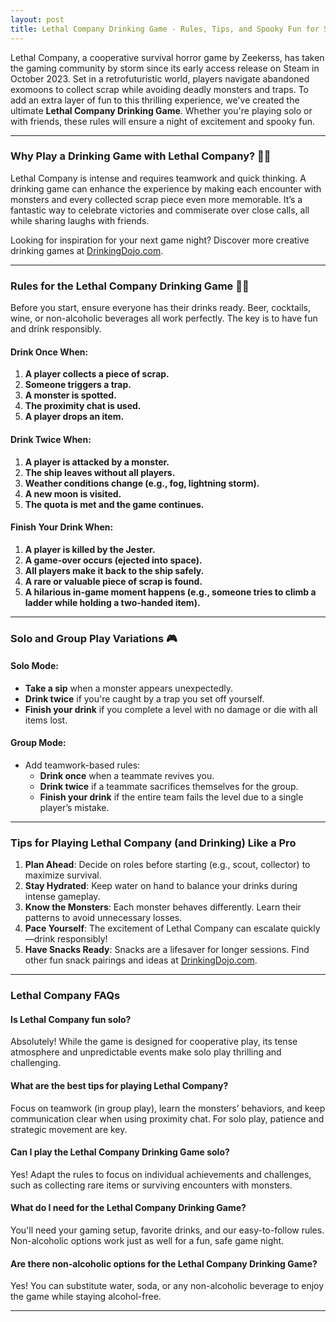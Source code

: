 ```yaml
---
layout: post
title: Lethal Company Drinking Game - Rules, Tips, and Spooky Fun for Solo or Group Play 🎮🍺🎃
---
```


Lethal Company, a cooperative survival horror game by Zeekerss, has taken the gaming community by storm since its early access release on Steam in October 2023. Set in a retrofuturistic world, players navigate abandoned exomoons to collect scrap while avoiding deadly monsters and traps. To add an extra layer of fun to this thrilling experience, we've created the ultimate **Lethal Company Drinking Game**. Whether you're playing solo or with friends, these rules will ensure a night of excitement and spooky fun.

---

### Why Play a Drinking Game with Lethal Company? 👾🍻

Lethal Company is intense and requires teamwork and quick thinking. A drinking game can enhance the experience by making each encounter with monsters and every collected scrap piece even more memorable. It’s a fantastic way to celebrate victories and commiserate over close calls, all while sharing laughs with friends.

Looking for inspiration for your next game night? Discover more creative drinking games at [DrinkingDojo.com](https://www.drinkingdojo.com).

---

### Rules for the Lethal Company Drinking Game 🍹👾

Before you start, ensure everyone has their drinks ready. Beer, cocktails, wine, or non-alcoholic beverages all work perfectly. The key is to have fun and drink responsibly.

#### Drink Once When:
1. **A player collects a piece of scrap.**
2. **Someone triggers a trap.**
3. **A monster is spotted.**
4. **The proximity chat is used.**
5. **A player drops an item.**

#### Drink Twice When:
1. **A player is attacked by a monster.**
2. **The ship leaves without all players.**
3. **Weather conditions change (e.g., fog, lightning storm).**
4. **A new moon is visited.**
5. **The quota is met and the game continues.**

#### Finish Your Drink When:
1. **A player is killed by the Jester.**
2. **A game-over occurs (ejected into space).**
3. **All players make it back to the ship safely.**
4. **A rare or valuable piece of scrap is found.**
5. **A hilarious in-game moment happens (e.g., someone tries to climb a ladder while holding a two-handed item).**

---

### Solo and Group Play Variations 🎮

#### Solo Mode:
- **Take a sip** when a monster appears unexpectedly.
- **Drink twice** if you're caught by a trap you set off yourself.
- **Finish your drink** if you complete a level with no damage or die with all items lost.

#### Group Mode:
- Add teamwork-based rules:
  - **Drink once** when a teammate revives you.
  - **Drink twice** if a teammate sacrifices themselves for the group.
  - **Finish your drink** if the entire team fails the level due to a single player’s mistake.

---

### Tips for Playing Lethal Company (and Drinking) Like a Pro

1. **Plan Ahead**: Decide on roles before starting (e.g., scout, collector) to maximize survival.
2. **Stay Hydrated**: Keep water on hand to balance your drinks during intense gameplay.
3. **Know the Monsters**: Each monster behaves differently. Learn their patterns to avoid unnecessary losses.
4. **Pace Yourself**: The excitement of Lethal Company can escalate quickly—drink responsibly!
5. **Have Snacks Ready**: Snacks are a lifesaver for longer sessions. Find other fun snack pairings and ideas at [DrinkingDojo.com](https://www.drinkingdojo.com).

---

### Lethal Company FAQs

#### Is Lethal Company fun solo?
Absolutely! While the game is designed for cooperative play, its tense atmosphere and unpredictable events make solo play thrilling and challenging.

#### What are the best tips for playing Lethal Company?
Focus on teamwork (in group play), learn the monsters’ behaviors, and keep communication clear when using proximity chat. For solo play, patience and strategic movement are key.

#### Can I play the Lethal Company Drinking Game solo?
Yes! Adapt the rules to focus on individual achievements and challenges, such as collecting rare items or surviving encounters with monsters.

#### What do I need for the Lethal Company Drinking Game?
You'll need your gaming setup, favorite drinks, and our easy-to-follow rules. Non-alcoholic options work just as well for a fun, safe game night.

#### Are there non-alcoholic options for the Lethal Company Drinking Game?
Yes! You can substitute water, soda, or any non-alcoholic beverage to enjoy the game while staying alcohol-free.

---

<script type="application/ld+json">
{
  "@context": "https://schema.org",
  "@type": "FAQPage",
  "mainEntity": [
    {
      "@type": "Question",
      "name": "Is Lethal Company fun solo?",
      "acceptedAnswer": {
        "@type": "Answer",
        "text": "Absolutely! While the game is designed for cooperative play, its tense atmosphere and unpredictable events make solo play thrilling and challenging."
      }
    },
    {
      "@type": "Question",
      "name": "What are the best tips for playing Lethal Company?",
      "acceptedAnswer": {
        "@type": "Answer",
        "text": "Focus on teamwork (in group play), learn the monsters’ behaviors, and keep communication clear when using proximity chat. For solo play, patience and strategic movement are key."
      }
    },
    {
      "@type": "Question",
      "name": "Can I play the Lethal Company Drinking Game solo?",
      "acceptedAnswer": {
        "@type": "Answer",
        "text": "Yes! Adapt the rules to focus on individual achievements and challenges, such as collecting rare items or surviving encounters with monsters."
      }
    },
    {
      "@type": "Question",
      "name": "What do I need for the Lethal Company Drinking Game?",
      "acceptedAnswer": {
        "@type": "Answer",
        "text": "You'll need your gaming setup, favorite drinks, and our easy-to-follow rules. Non-alcoholic options work just as well for a fun, safe game night."
      }
    },
    {
      "@type": "Question",
      "name": "Are there non-alcoholic options for the Lethal Company Drinking Game?",
      "acceptedAnswer": {
        "@type": "Answer",
        "text": "Yes! You can substitute water, soda, or any non-alcoholic beverage to enjoy the game while staying alcohol-free."
      }
    }
  ]
}
</script>